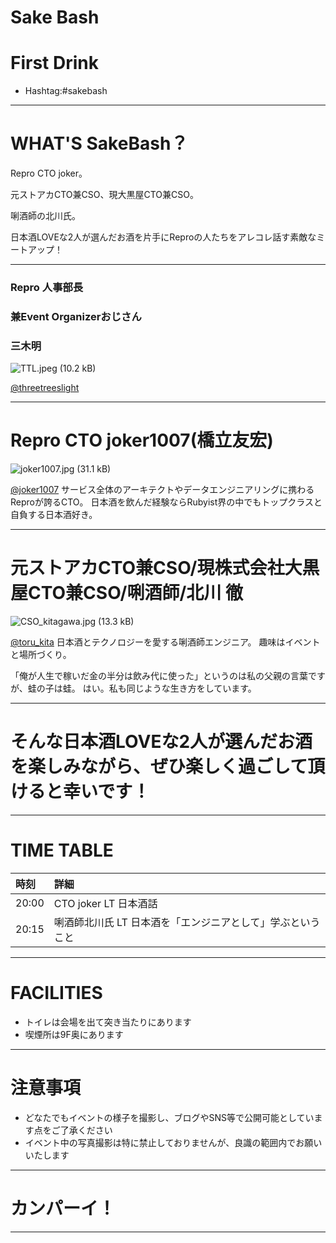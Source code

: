 # Sake Bash
# First Drink
- Hashtag:#sakebash

---

# WHAT'S SakeBash？
Repro CTO joker。

元ストアカCTO兼CSO、現大黒屋CTO兼CSO。

唎酒師の北川氏。

日本酒LOVEな2人が選んだお酒を片手にReproの人たちをアレコレ話す素敵なミートアップ！

---

### Repro 人事部長
### 兼Event Organizerおじさん
### 三木明
![TTL.jpeg (10.2 kB)](https://img.esa.io/uploads/production/attachments/2285/2019/05/09/51590/882c4ece-faf1-4cd0-a4bb-553385ad09a3.jpeg)

[@threetreeslight ](https://twitter.com/threetreeslight)

---
# Repro CTO joker1007(橋立友宏)
![joker1007.jpg (31.1 kB)](https://img.esa.io/uploads/production/attachments/2285/2019/05/09/51590/35705d1c-053e-4585-bc24-a92429459302.jpg)

[@joker1007](https://twitter.com/joker1007)
サービス全体のアーキテクトやデータエンジニアリングに携わるReproが誇るCTO。
日本酒を飲んだ経験ならRubyist界の中でもトップクラスと自負する日本酒好き。

---

# 元ストアカCTO兼CSO/現株式会社大黒屋CTO兼CSO/唎酒師/北川 徹
![CSO_kitagawa.jpg (13.3 kB)](https://img.esa.io/uploads/production/attachments/2285/2019/05/09/51590/cc4022b6-e635-4d04-ae25-2e8b0de32113.jpg)

[@toru_kita](https://twitter.com/toru_kita)
日本酒とテクノロジーを愛する唎酒師エンジニア。
趣味はイベントと場所づくり。

「俺が人生で稼いだ金の半分は飲み代に使った」というのは私の父親の言葉ですが、蛙の子は蛙。 
はい。私も同じような生き方をしています。

---

# そんな日本酒LOVEな2人が選んだお酒を楽しみながら、ぜひ楽しく過ごして頂けると幸いです！

---

# TIME TABLE
| 時刻 | 詳細 |
|:--|:--|
| 20:00 | CTO joker LT 日本酒話 |
| 20:15 | 唎酒師北川氏 LT 日本酒を「エンジニアとして」学ぶということ |

---

# FACILITIES
- トイレは会場を出て突き当たりにあります 
- 喫煙所は9F奥にあります

---

# 注意事項
- どなたでもイベントの様子を撮影し、ブログやSNS等で公開可能としています点をご了承ください
- イベント中の写真撮影は特に禁止しておりませんが、良識の範囲内でお願いいたします

---

# カンパーイ！

---

